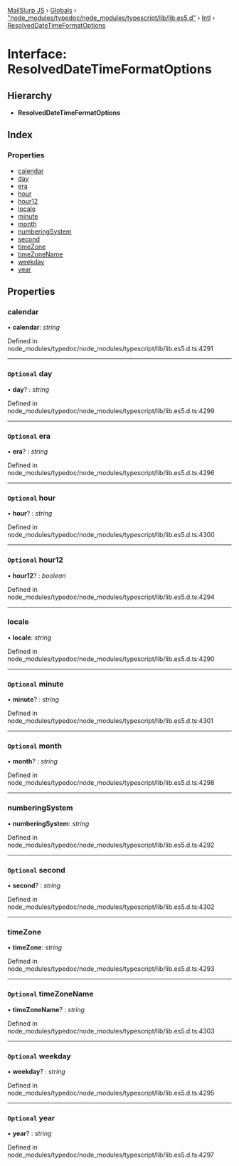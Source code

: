 [MailSlurp JS](../README.md) › [Globals](../globals.md) › ["node_modules/typedoc/node_modules/typescript/lib/lib.es5.d"](../modules/_node_modules_typedoc_node_modules_typescript_lib_lib_es5_d_.md) › [Intl](../modules/_node_modules_typedoc_node_modules_typescript_lib_lib_es5_d_.intl.md) › [ResolvedDateTimeFormatOptions](_node_modules_typedoc_node_modules_typescript_lib_lib_es5_d_.intl.resolveddatetimeformatoptions.md)

# Interface: ResolvedDateTimeFormatOptions

## Hierarchy

* **ResolvedDateTimeFormatOptions**

## Index

### Properties

* [calendar](_node_modules_typedoc_node_modules_typescript_lib_lib_es5_d_.intl.resolveddatetimeformatoptions.md#calendar)
* [day](_node_modules_typedoc_node_modules_typescript_lib_lib_es5_d_.intl.resolveddatetimeformatoptions.md#optional-day)
* [era](_node_modules_typedoc_node_modules_typescript_lib_lib_es5_d_.intl.resolveddatetimeformatoptions.md#optional-era)
* [hour](_node_modules_typedoc_node_modules_typescript_lib_lib_es5_d_.intl.resolveddatetimeformatoptions.md#optional-hour)
* [hour12](_node_modules_typedoc_node_modules_typescript_lib_lib_es5_d_.intl.resolveddatetimeformatoptions.md#optional-hour12)
* [locale](_node_modules_typedoc_node_modules_typescript_lib_lib_es5_d_.intl.resolveddatetimeformatoptions.md#locale)
* [minute](_node_modules_typedoc_node_modules_typescript_lib_lib_es5_d_.intl.resolveddatetimeformatoptions.md#optional-minute)
* [month](_node_modules_typedoc_node_modules_typescript_lib_lib_es5_d_.intl.resolveddatetimeformatoptions.md#optional-month)
* [numberingSystem](_node_modules_typedoc_node_modules_typescript_lib_lib_es5_d_.intl.resolveddatetimeformatoptions.md#numberingsystem)
* [second](_node_modules_typedoc_node_modules_typescript_lib_lib_es5_d_.intl.resolveddatetimeformatoptions.md#optional-second)
* [timeZone](_node_modules_typedoc_node_modules_typescript_lib_lib_es5_d_.intl.resolveddatetimeformatoptions.md#timezone)
* [timeZoneName](_node_modules_typedoc_node_modules_typescript_lib_lib_es5_d_.intl.resolveddatetimeformatoptions.md#optional-timezonename)
* [weekday](_node_modules_typedoc_node_modules_typescript_lib_lib_es5_d_.intl.resolveddatetimeformatoptions.md#optional-weekday)
* [year](_node_modules_typedoc_node_modules_typescript_lib_lib_es5_d_.intl.resolveddatetimeformatoptions.md#optional-year)

## Properties

###  calendar

• **calendar**: *string*

Defined in node_modules/typedoc/node_modules/typescript/lib/lib.es5.d.ts:4291

___

### `Optional` day

• **day**? : *string*

Defined in node_modules/typedoc/node_modules/typescript/lib/lib.es5.d.ts:4299

___

### `Optional` era

• **era**? : *string*

Defined in node_modules/typedoc/node_modules/typescript/lib/lib.es5.d.ts:4296

___

### `Optional` hour

• **hour**? : *string*

Defined in node_modules/typedoc/node_modules/typescript/lib/lib.es5.d.ts:4300

___

### `Optional` hour12

• **hour12**? : *boolean*

Defined in node_modules/typedoc/node_modules/typescript/lib/lib.es5.d.ts:4294

___

###  locale

• **locale**: *string*

Defined in node_modules/typedoc/node_modules/typescript/lib/lib.es5.d.ts:4290

___

### `Optional` minute

• **minute**? : *string*

Defined in node_modules/typedoc/node_modules/typescript/lib/lib.es5.d.ts:4301

___

### `Optional` month

• **month**? : *string*

Defined in node_modules/typedoc/node_modules/typescript/lib/lib.es5.d.ts:4298

___

###  numberingSystem

• **numberingSystem**: *string*

Defined in node_modules/typedoc/node_modules/typescript/lib/lib.es5.d.ts:4292

___

### `Optional` second

• **second**? : *string*

Defined in node_modules/typedoc/node_modules/typescript/lib/lib.es5.d.ts:4302

___

###  timeZone

• **timeZone**: *string*

Defined in node_modules/typedoc/node_modules/typescript/lib/lib.es5.d.ts:4293

___

### `Optional` timeZoneName

• **timeZoneName**? : *string*

Defined in node_modules/typedoc/node_modules/typescript/lib/lib.es5.d.ts:4303

___

### `Optional` weekday

• **weekday**? : *string*

Defined in node_modules/typedoc/node_modules/typescript/lib/lib.es5.d.ts:4295

___

### `Optional` year

• **year**? : *string*

Defined in node_modules/typedoc/node_modules/typescript/lib/lib.es5.d.ts:4297
